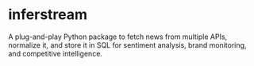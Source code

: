 # inferstream
A plug-and-play Python package to fetch news from multiple APIs, normalize it, and store it in SQL for sentiment analysis, brand monitoring, and competitive intelligence.
